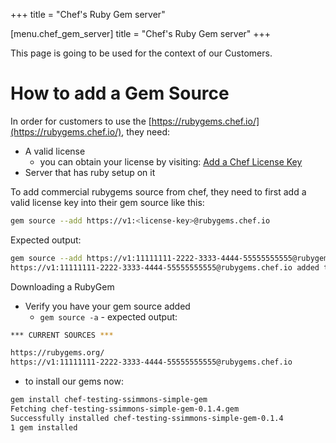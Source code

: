 +++
title = "Chef's Ruby Gem server"

[menu.chef_gem_server]
title = "Chef's Ruby Gem server"
+++

This page is going to be used for the context of our Customers.

# How to add a Gem Source

In order for customers to use the [https://rubygems.chef.io/](https://rubygems.chef.io/), they need:

- A valid license
  - you can obtain your license by visiting: [Add a Chef License Key](https://docs.chef.io/licensing/license_key/)
- Server that has ruby setup on it

To add commercial rubygems source from chef, they need to first add a valid license key into their gem source like this:

```sh
gem source --add https://v1:<license-key>@rubygems.chef.io
```

Expected output:

```sh
gem source --add https://v1:11111111-2222-3333-4444-55555555555@rubygems.chef.io
https://v1:11111111-2222-3333-4444-55555555555@rubygems.chef.io added to sources
```

Downloading a RubyGem

- Verify you have your gem source added
  - `gem source -a` - expected output:

```sh
*** CURRENT SOURCES ***

https://rubygems.org/
https://v1:11111111-2222-3333-4444-55555555555@rubygems.chef.io
```

- to install our gems now:

```sh
gem install chef-testing-ssimmons-simple-gem
Fetching chef-testing-ssimmons-simple-gem-0.1.4.gem
Successfully installed chef-testing-ssimmons-simple-gem-0.1.4
1 gem installed
```
